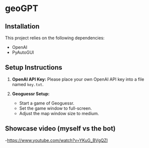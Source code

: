 # geoGPT

## Installation

This project relies on the following dependencies:

- OpenAI
- PyAutoGUI

## Setup Instructions

1. **OpenAI API Key:** Please place your own OpenAI API key into a file named `key.txt`.

2. **Geoguessr Setup:**
   - Start a game of Geoguessr.
   - Set the game window to full-screen.
   - Adjust the map window size to medium.

## Showcase video (myself vs the bot)

-https://www.youtube.com/watch?v=YKuG_BVgQZI
